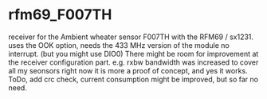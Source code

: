 # rfm69_F007TH
receiver for the Ambient wheater sensor F007TH with the RFM69 / sx1231.
uses the OOK option, needs the 433 MHz version of the module
no interrupt. (but you might use DIO0)
There might be room for improvement at the receiver configuration part.
e.g. rxbw bandwidth was increased to cover all my seonsors
right now it is more a proof of concept, and yes it works.
ToDo, add crc check, 
current consumption might be improved, but so far no need.
